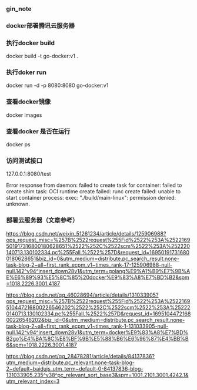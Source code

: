 ### gin_note

### docker部署腾讯云服务器

### 执行docker build
docker build  -t go-docker:v1 .

### 执行doker run
docker run -d -p 8080:8080 go-docker:v1

### 查看docker镜像
docker images

### 查看docker 是否在运行
docker ps

### 访问测试接口
127.0.0.1:8080/test

Error response from daemon: failed to create task for container: failed to create shim task: OCI runtime create failed: runc create failed: unable to start container process: exec: "./build/main-linux": permission denied: unknown.


### 部署云服务器（文章参考）
https://blog.csdn.net/weixin_51261234/article/details/125906988?ops_request_misc=%257B%2522request%255Fid%2522%253A%2522169501917316800180628651%2522%252C%2522scm%2522%253A%252220140713.130102334.pc%255Fall.%2522%257D&request_id=169501917316800180628651&biz_id=0&utm_medium=distribute.pc_search_result.none-task-blog-2~all~first_rank_ecpm_v1~times_rank-17-125906988-null-null.142^v94^insert_down28v1&utm_term=golang%E9%A1%B9%E7%9B%AE%E6%89%93%E5%8C%85%20docker%E9%83%A8%E7%BD%B2&spm=1018.2226.3001.4187

https://blog.csdn.net/qq_46028694/article/details/131033905?ops_request_misc=%257B%2522request%255Fid%2522%253A%2522169510447216800226546202%2522%252C%2522scm%2522%253A%252220140713.130102334.pc%255Fall.%2522%257D&request_id=169510447216800226546202&biz_id=0&utm_medium=distribute.pc_search_result.none-task-blog-2~all~first_rank_ecpm_v1~times_rank-1-131033905-null-null.142^v94^insert_down28v1&utm_term=docker%E9%83%A8%E7%BD%B2go%E4%BA%8C%E8%BF%9B%E5%88%B6%E6%96%87%E4%BB%B6&spm=1018.2226.3001.4187

https://blog.csdn.net/qq_28478281/article/details/84137836?utm_medium=distribute.pc_relevant.none-task-blog-2~default~baidujs_utm_term~default-0-84137836-blog-131033905.235^v38^pc_relevant_sort_base3&spm=1001.2101.3001.4242.1&utm_relevant_index=3
